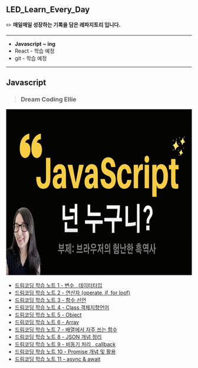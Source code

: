 ## LED_Learn_Every_Day
✏️  **매일매일 성장하는 기록을 담은 레파지토리 입니다.**

--------
- **Javascript ~ ing**
- React - 학습 예정
- git - 학습 예정
---
## **Javascript**
>### Dream Coding Ellie
<div align="left"><img src="DreamCoding/asset/img/자바스크립트.png" width="700px" height="450px" alt="dreamcoding"></img></div>

- [드림코딩 학습 노트 1 - 변수 , 데이터타입](https://blog.naver.com/goawmfhfl1/222337915001)
- [드림코딩 학습 노트 2 - 연산자 (operate, if, for loof)](https://blog.naver.com/goawmfhfl1/222340080322)
- [드림코딩 학습 노트 3 - 함수 선언](https://blog.naver.com/goawmfhfl1/222341108210)
- [드림코딩 학습 노트 4 - Class 객체지향언어](https://blog.naver.com/goawmfhfl1/222342884728)
- [드림코딩 학습 노트 5 - Object](https://blog.naver.com/goawmfhfl1/222343702791)
- [드림코딩 학습 노트 6 - Array](https://blog.naver.com/goawmfhfl1/222348019526)
- [드림코딩 학습 노트 7 - 배열에서 자주 쓰는 함수](https://blog.naver.com/goawmfhfl1/222349614347)
- [드림코딩 학습 노트 8 - JSON 개념 정리](https://blog.naver.com/goawmfhfl1/222350916479)
- [드림코딩 학습 노트 9 - 비동기 처리 , callback](https://blog.naver.com/goawmfhfl1/222354478967)
- [드림코딩 학습 노트 10 - Promise 개념 및 활용](https://blog.naver.com/goawmfhfl1/222356214171)
- [드림코딩 학습 노트 11 - async & await](https://blog.naver.com/goawmfhfl1/222357622815)
